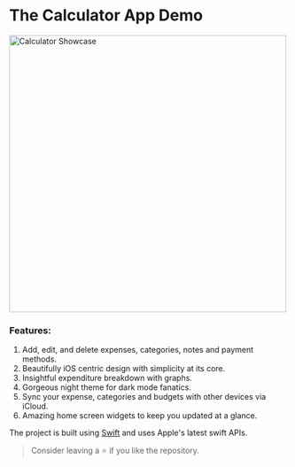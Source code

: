 # The Calculator App Demo



<img width="500" alt="Calculator Showcase" src="https://github.com/UshaMayuri/The-Calculator-App-Demo/assets/141839160/55185f49-7911-4ca1-b802-d68d2dbc0245">

### Features:

1. Add, edit, and delete expenses, categories, notes and payment methods.
2. Beautifully iOS centric design with simplicity at its core.
3. Insightful expenditure breakdown with graphs.
4. Gorgeous night theme for dark mode fanatics.
5. Sync your expense, categories and budgets with other devices via iCloud.
6. Amazing home screen widgets to keep you updated at a glance. 

The project is built using [Swift](https://swift.org/documentation/#the-swift-programming-language) and uses Apple's latest swift APIs.

> Consider leaving a ⭐ if you like the repository.

